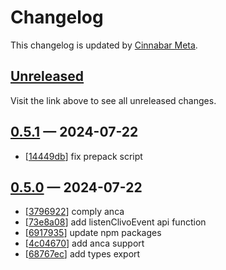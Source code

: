 # Changelog

This changelog is updated by [Cinnabar Meta](https://github.com/cinnabar-forge/node-meta).

## [Unreleased]

Visit the link above to see all unreleased changes.

[comment]: # (Insert new version after this line)

## [0.5.1](https://github.com/cinnabar-forge/clivo/releases/tag/v0.5.1) — 2024-07-22

- [[14449db]] fix prepack script

[14449db]: https://github.com/cinnabar-forge/clivo/commit/14449db


## [0.5.0](https://github.com/cinnabar-forge/clivo/releases/tag/v0.5.0) — 2024-07-22

- [[3796922]] comply anca
- [[73e8a08]] add listenClivoEvent api function
- [[6917935]] update npm packages
- [[4c04670]] add anca support
- [[68767ec]] add types export

[3796922]: https://github.com/cinnabar-forge/clivo/commit/3796922
[73e8a08]: https://github.com/cinnabar-forge/clivo/commit/73e8a08
[6917935]: https://github.com/cinnabar-forge/clivo/commit/6917935
[4c04670]: https://github.com/cinnabar-forge/clivo/commit/4c04670
[68767ec]: https://github.com/cinnabar-forge/clivo/commit/68767ec


[unreleased]: https://github.com/cinnabar-forge/clivo/compare/v0.5.1...HEAD
